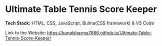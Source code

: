 # Ultimate Table Tennis Score Keeper
**Tech Stack:** HTML, CSS, JavaScript, Bulma(CSS framework) & VS Code

Link to the Website: https://kunalsharma7666.github.io/Ultimate-Table-Tennis-Score-Keeper/
